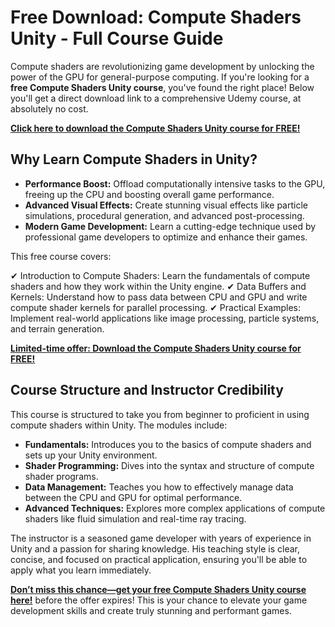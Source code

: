 # Free Download: Compute Shaders Unity - Full Course Guide

Compute shaders are revolutionizing game development by unlocking the power of the GPU for general-purpose computing. If you're looking for a **free Compute Shaders Unity course**, you've found the right place! Below you'll get a direct download link to a comprehensive Udemy course, at absolutely no cost.

[**Click here to download the Compute Shaders Unity course for FREE!**](https://udemywork.com/compute-shaders-unity)

## Why Learn Compute Shaders in Unity?

*   **Performance Boost:** Offload computationally intensive tasks to the GPU, freeing up the CPU and boosting overall game performance.
*   **Advanced Visual Effects:** Create stunning visual effects like particle simulations, procedural generation, and advanced post-processing.
*   **Modern Game Development:** Learn a cutting-edge technique used by professional game developers to optimize and enhance their games.

This free course covers:

✔ Introduction to Compute Shaders: Learn the fundamentals of compute shaders and how they work within the Unity engine.
✔ Data Buffers and Kernels: Understand how to pass data between CPU and GPU and write compute shader kernels for parallel processing.
✔ Practical Examples: Implement real-world applications like image processing, particle systems, and terrain generation.

[**Limited-time offer: Download the Compute Shaders Unity course for FREE!**](https://udemywork.com/compute-shaders-unity)

## Course Structure and Instructor Credibility

This course is structured to take you from beginner to proficient in using compute shaders within Unity. The modules include:

*   **Fundamentals:** Introduces you to the basics of compute shaders and sets up your Unity environment.
*   **Shader Programming:** Dives into the syntax and structure of compute shader programs.
*   **Data Management:** Teaches you how to effectively manage data between the CPU and GPU for optimal performance.
*   **Advanced Techniques:** Explores more complex applications of compute shaders like fluid simulation and real-time ray tracing.

The instructor is a seasoned game developer with years of experience in Unity and a passion for sharing knowledge. His teaching style is clear, concise, and focused on practical application, ensuring you'll be able to apply what you learn immediately.

[**Don’t miss this chance—get your free Compute Shaders Unity course here!**](https://udemywork.com/compute-shaders-unity) before the offer expires! This is your chance to elevate your game development skills and create truly stunning and performant games.

